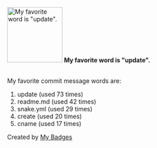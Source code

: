 <img src="https://my-badges.github.io/my-badges/favorite-word.png" alt="My favorite word is &quot;update&quot;." title="My favorite word is &quot;update&quot;." width="128">
<strong>My favorite word is &quot;update&quot;.</strong>
<br><br>

My favorite commit message words are:

1. update (used 73 times)
2. readme.md (used 42 times)
3. snake.yml (used 29 times)
4. create (used 20 times)
5. cname (used 17 times)


Created by <a href="https://github.com/my-badges/my-badges">My Badges</a>